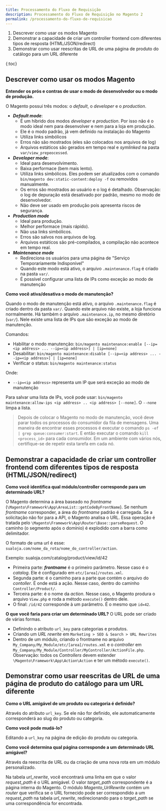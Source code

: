 ```yaml
---
title: Processamento do Fluxo de Requisição
description: Processamento do Fluxo de Requisição no Magento 2
permalink: /processamento-do-fluxo-de-requisicao
---
```


1. Descrever como usar os modos Magento
2.  Demonstrar a capacidade de criar um controller frontend com diferentes tipos de resposta (HTML/JSON/redirect)
3.  Demonstrar como usar reescritas de URL de uma página de produto do catálogo para um URL diferente

{:toc}

## Descrever como usar os modos Magento

**Entender os prós e contras de usar o modo de desenvolvedor ou o modo de produção.**

O Magento possui três modos: o _default_, o _developer_ e o _production_.

- **_Default mode_**: 
  - É um híbrido dos modos _developer_ e _production_. Por isso não é o modo ideal nem para desenvolver e nem para a loja em produção.
  - Ele é o modo padrão, já vem definido na instalação do Magento
  - Utiliza links simbólicos
  - Erros não são mostrados (eles são colocados nos arquivos de log)
  - Arquivos estáticos são gerados em tempo real e _symlinked_ na pasta `var/view_prepeocessed`.
- **_Developer mode_**:
  - Ideal para desenvolvimento.
  - Baixa performace (bem mais lento).
  - Utiliza links simbólicos. Eles podem ser atualizados com o comando `bin/magento dev:static-content:deploy -f` ou removidos manualmente.
  - Os erros são mostrados ao usuário e o log é detalhado. Observação: o log de depuração está desativado por padrão, mesmo no modo de desenvolvedor.
  - Não deve ser usado em produção pois apresenta riscos de segurança.
- **_Production mode_**
  - Ideal para produção.
  - Melhor performace (mais rápido).
  - Não usa links simbólicos.
  - Erros são salvos nos arquivos de log.
  - Arquivos estáticos são pré-compilados, a compilação não acontece em tempo real.
- **_Maintenance mode_**
  - Redireciona os usuários para uma página de "Serviço Temporariamente Indisponível"
  - Quando este modo está ativo, o arquivo `.maintenance.flag` é criado na pasta `var/`.
  - É possível configurar uma lista de IPs como exceção ao modo de manutenção

**Como você ativa/desativa o modo de manutenção?**

Quando o modo de manutenção está ativo, o arquivo `.maintenance.flag` é criado dentro da pasta `var/`. Quando este arquivo não existe, a loja funciona normalmente.
Há também o arquivo `.maintenance.ip`, no mesmo diretório (`var/`). Nele existe uma lista de IPs que são exceção ao modo de manutenção.

Comandos:
- Habilitar o modo manutenção: `bin/magento maintenance:enable [--ip=<ip address> ... --ip=<ip address>] | [ip=none]` 
- Desabilitar: `bin/magento maintenance:disable [--ip=<ip address> ... --ip=<ip address>] | [ip=none]`
- Verificar o status: `bin/magento maintenance:status`

Onde:
- `--ip=<ip address>` representa um IP que será exceção ao modo de manutenção

Para salvar uma lista de IPs, você pode usar: `bin/magento maintenance:allow-ips <ip address> .. <ip address> [--none]`. 
O `--none` limpa a lista.

> Depois de colocar o Magento no modo de manutenção, você deve parar todos os processos do consumidor da fila de mensagens.
> Uma maneira de encontrar esses processos é executar o comando `ps -ef | grep queue:consumer:start`. E então executar o comando `kill <process_id>` para cada consumidor. Em um ambiente com vários nós, certifique-se de repetir esta tarefa em cada nó.


## Demonstrar a capacidade de criar um controller frontend com diferentes tipos de resposta (HTML/JSON/redirect)

**Como você identifica qual módulo/controller corresponde para um determinado URL?**

O Magento determina a área baseado no _frontname_ (`\Magento\Framework\App\AreaList::getCodeByFrontName`). Se nenhum _frontname_ corresponder, a área do _frontname_ padrão é carregada.
Se a solicitação não for para a API, o Magento analisa o URL. Essa operação é tratada pelo `\Magento\Framework\App\Router\Base::parseRequest`. O caminho (o segmento após o domínio) é explodido com a barra como delimitador.

O formato de uma url é esse: `sualoja.com/nome_da_rota/nome_do_controller/action`.

Exemplo: sualoja.com/catalog/product/view/id/42
- Primeira parte: **_frontname_** é o primeiro parâmetro. Nesse caso é o _catalog_. Ele é configurado em `etc/[area]/routes.xml`. 
- Segunda parte: é o caminho para a parte que contém o arquivo do _contoller_. É onde está a ação. Nesse caso, dentro do caminho `Controller/Product/`.
- Terceira parte: é o nome da _action_. Nesse caso, o Magento produra o arquivo `View.php` e roda a método `execute()` dentro dele.
- O final: `/id/42` corresponde à um parâmetro. É o mesmo que `id=42`.


**O que você faria para criar um determinado URL?**
O URL pode ser criado de várias formas.
- Definindo o atributo `url_key` para categorias e produtos.
- Criando um _URL rewrite_ em `Marketing > SEO & Search > URL Rewrites`
- Dentro de um módulo, criando o frontname no arquivo `My_Company/My_Module/etc/[area]/routes.xml` e o _controller_ em `My_Company/My_Module/Controller/MyController/ActionFile.php`. Observação: todos os _Controllers_ devem estender `\Magento\Framework\App\Action\Action` e ter um método `execute()`.


## Demonstrar como usar reescritas de URL de uma página de produto do catálogo para um URL diferente

**Como o URL amigável de um produto ou categoria é definido?**

Através do atributo `url_key`. Se ele não for definido, ele automaticamente corresponderá ao slug do produto ou categoria.

**Como você pode mudá-lo?**

Editando a `url_key` na página de edição do produto ou categoria.

**Como você determina qual página corresponde a um determinado URL amigável?**

Através da reescrita de URL ou da criação de uma nova rota em um módulo personalizado.

Na tabela _url_rewrite_, você encontrará uma linha em que o valor _request_path_ é o URL amigável. O valor _target_path_ correspondente é a página interna do Magento. O módulo _Magento_UrlRewrite_ contém um _router_ que verifica se o URL fornecido pode ser correspondido a um _request_path_ na tabela _url_rewrite_, redirecionando para o _target_path_ se uma correspondência for encontrada.
